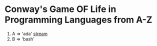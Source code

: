 # Conway's Game OF Life in Programming Languages from A-Z

1. A => 'ada' [stream](https://youtu.be/hNiIrmFF-fM)
2. B => 'bash'
